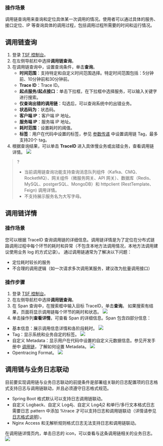 

### 操作场景

调用链查询用来查询和定位具体某一次调用的情况。使用者可以通过具体的服务、接口定位、IP 等查询具体的调用过程，包括调用过程所需要的时间和运行情况。

## 调用链查询

1. 登录 [TSF 控制台](https://console.cloud.tencent.com/tsf/index)。
2. 在左侧导航栏中选择**调用链查询**。
3. 在调用链查询中，设置查询条件，单击**查询**。
   - **时间范围**：支持特定和自定义时间范围选择。特定时间范围包括：5分钟前、10分钟前和30分钟前。
   - **Trace ID**：Trace ID。
   - **起点服务/起点接口**：单击下拉框，在下拉框中选择服务，可以输入关键字进行搜索。
   - **仅查询出错的调用链**：勾选后，可以查询系统中的出错业务。
   - **状态码为**：状态码。
   - **客户端 IP**：客户端 IP 地址。
   - **服务端 IP**：服务端 IP 地址。
   - **耗时范围**：设置耗时的阈值。
   - **标签**：用户在代码中设置的标签，参见 [参数传递](https://cloud.tencent.com/document/product/649/18511) 中设置调用链 Tag，最多支持20个 tag。
4. 根据查询结果，可以单击 **TraceID** 进入具体慢业务或出错业务，查看调用链详情。
![](https://qcloudimg.tencent-cloud.cn/raw/1835ed4c0b33e420bf98fc9c70cc9cfe.png)

>?
>
>- 当前调用链查询功能支持查询消息队列组件（Kafka、CMQ、RocketMQ）、网关组件（微服务网关、API 网关）、数据库（Redis、MySQL、postgerSQL、MongoDB）和 httpclient (RestTemplate、Feign) 调用详情。
>- 不支持展示服务名为大写字母。


## 调用链详情

### 操作场景

您可以根据 TraceID 查询调用链的详细信息。调用链详情是为了定位在分布式链路调用过程中每个环节的耗时和异常（不包含本地方法调用情况，本地方法调用建议使用业务 log 的方式记录）。
通过调用链通常为了解决以下问题：

- 定位耗时较长的服务
- 不合理的调用逻辑（如一次请求多次调用某服务，建议改为批量调用接口）

### 操作步骤

1. 登录 [TSF 控制台](https://console.cloud.tencent.com/tsf/index)。
2. 在左侧导航栏中选择**调用链查询**。
3. 在 Span 查询中，在搜索框中输入目标 TraceID，单击**查询**。
   如果搜索有结果，页面将显示调用链每个环节的耗时和状态。
   ![](https://qcloudimg.tencent-cloud.cn/raw/8e5885154515f0925dd8b7eee90a7493.png)
4. 单击操作列**查看详情**，可查看 Span 的详细信息。Span 包含四部分信息：
  - 基本信息：展示调用信息详情和各阶段耗时。
![](https://qcloudimg.tencent-cloud.cn/raw/946fb5e29209dd90c7d84336afb6b8a2.png)
  - Tag：显示系统和业务自定的标签。
![](https://qcloudimg.tencent-cloud.cn/raw/57f2e0eedde66c315cff1f7339566350.png)
  - 自定义 Metadata：显示用户在代码中设置的自定义元数据信息。参见开发手册中 [调用链](https://cloud.tencent.com/document/product/649/16622)，了解如何设置 Metadata。
    ![](https://qcloudimg.tencent-cloud.cn/raw/00d3a2e81b7267e33446b07b75ffac74.png)
 - Opentracing Format。
![](https://qcloudimg.tencent-cloud.cn/raw/18b475494c0c882e662993155159bf88.png)

## 调用链与业务日志联动

目前要实现调用链与业务日志联动的前提条件是部署组关联的日志配置项的日志格式支持日志与调用链联动，并且必须遵守日志格式规范。

- Spring Boot 格式默认可以支持日志调用链联动。
- 自定义 Logback、自定义 Log4j、自定义 Log4j2 和单行/多行文本格式日志需要日志 pattern 中添加 %trace 才可以支持日志和调用链联动（详情请参见 [日志格式说明](https://cloud.tencent.com/document/product/649/55278)）。
- Nginx Access 和无解析规则格式日志无法支持日志和调用链联动。

在调用链详情页内，单击日志的 icon，可以查看与这条调用链相关的业务日志。
![](https://qcloudimg.tencent-cloud.cn/raw/695df74ea5eb63fd818ed499b729c711.png)

